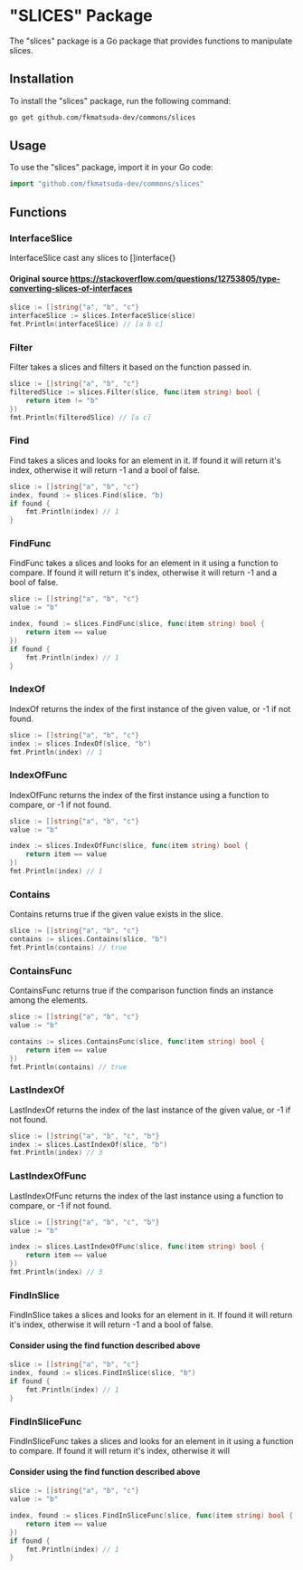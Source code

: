# "SLICES" Package
The "slices" package is a Go package that provides functions to manipulate slices.

## Installation
To install the "slices" package, run the following command:
```bash
go get github.com/fkmatsuda-dev/commons/slices
```

## Usage
To use the "slices" package, import it in your Go code:
```go
import "github.com/fkmatsuda-dev/commons/slices"
```

## Functions

### InterfaceSlice
InterfaceSlice cast any slices to []interface{}
#### Original source https://stackoverflow.com/questions/12753805/type-converting-slices-of-interfaces
```go
slice := []string{"a", "b", "c"}
interfaceSlice := slices.InterfaceSlice(slice)
fmt.Println(interfaceSlice) // [a b c]
```

### Filter
Filter takes a slices and filters it based on the function passed in.
```go
slice := []string{"a", "b", "c"}
filteredSlice := slices.Filter(slice, func(item string) bool {
    return item != "b"
})
fmt.Println(filteredSlice) // [a c]
```

### Find
Find takes a slices and looks for an element in it. If found it will return it's index, otherwise it will return -1 and a bool of false.
```go
slice := []string{"a", "b", "c"}
index, found := slices.Find(slice, "b)
if found {
    fmt.Println(index) // 1
}
```

### FindFunc
FindFunc takes a slices and looks for an element in it using a function to compare. If found it will return it's index, otherwise it will return -1 and a bool of false.
```go
slice := []string{"a", "b", "c"}
value := "b"

index, found := slices.FindFunc(slice, func(item string) bool {
    return item == value
})
if found {
    fmt.Println(index) // 1
}
```

### IndexOf
IndexOf returns the index of the first instance of the given value, or -1 if not found.
```go
slice := []string{"a", "b", "c"}
index := slices.IndexOf(slice, "b")
fmt.Println(index) // 1
```

### IndexOfFunc
IndexOfFunc returns the index of the first instance using a function to compare, or -1 if not found.
```go
slice := []string{"a", "b", "c"}
value := "b"

index := slices.IndexOfFunc(slice, func(item string) bool {
    return item == value
})
fmt.Println(index) // 1
```

### Contains
Contains returns true if the given value exists in the slice.
```go
slice := []string{"a", "b", "c"}
contains := slices.Contains(slice, "b")
fmt.Println(contains) // true
```

### ContainsFunc
ContainsFunc returns true if the comparison function finds an instance among the elements.
```go
slice := []string{"a", "b", "c"}
value := "b"

contains := slices.ContainsFunc(slice, func(item string) bool {
    return item == value
})
fmt.Println(contains) // true
```

### LastIndexOf
LastIndexOf returns the index of the last instance of the given value, or -1 if not found.
```go
slice := []string{"a", "b", "c", "b"}
index := slices.LastIndexOf(slice, "b")
fmt.Println(index) // 3
```

### LastIndexOfFunc
LastIndexOfFunc returns the index of the last instance using a function to compare, or -1 if not found.
```go
slice := []string{"a", "b", "c", "b"}
value := "b"

index := slices.LastIndexOfFunc(slice, func(item string) bool {
    return item == value
})
fmt.Println(index) // 3
```

### FindInSlice
FindInSlice takes a slices and looks for an element in it. If found it will return it's index, otherwise it will return -1 and a bool of false.
#### Consider using the find function described above
```go
slice := []string{"a", "b", "c"}
index, found := slices.FindInSlice(slice, "b")
if found {
    fmt.Println(index) // 1
}
```

### FindInSliceFunc
FindInSliceFunc takes a slices and looks for an element in it using a function to compare. If found it will return it's index, otherwise it will
#### Consider using the find function described above
```go
slice := []string{"a", "b", "c"}
value := "b"

index, found := slices.FindInSliceFunc(slice, func(item string) bool {
    return item == value
})
if found {
    fmt.Println(index) // 1
}
```

